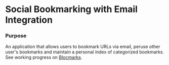 # Social Bookmarking with Email Integration

### Purpose

An application that allows users to bookmark URLs via email, peruse other user's bookmarks and maintain a personal index of categorized bookmarks.
See working progress on [Blocmarks](http://brad-blocmarks.herokuapp.com/).
